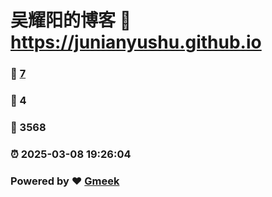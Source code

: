 # 吴耀阳的博客 :link: https://junianyushu.github.io 
### :page_facing_up: [7](https://junianyushu.github.io/tag.html) 
### :speech_balloon: 4 
### :hibiscus: 3568 
### :alarm_clock: 2025-03-08 19:26:04 
### Powered by :heart: [Gmeek](https://github.com/Meekdai/Gmeek)
